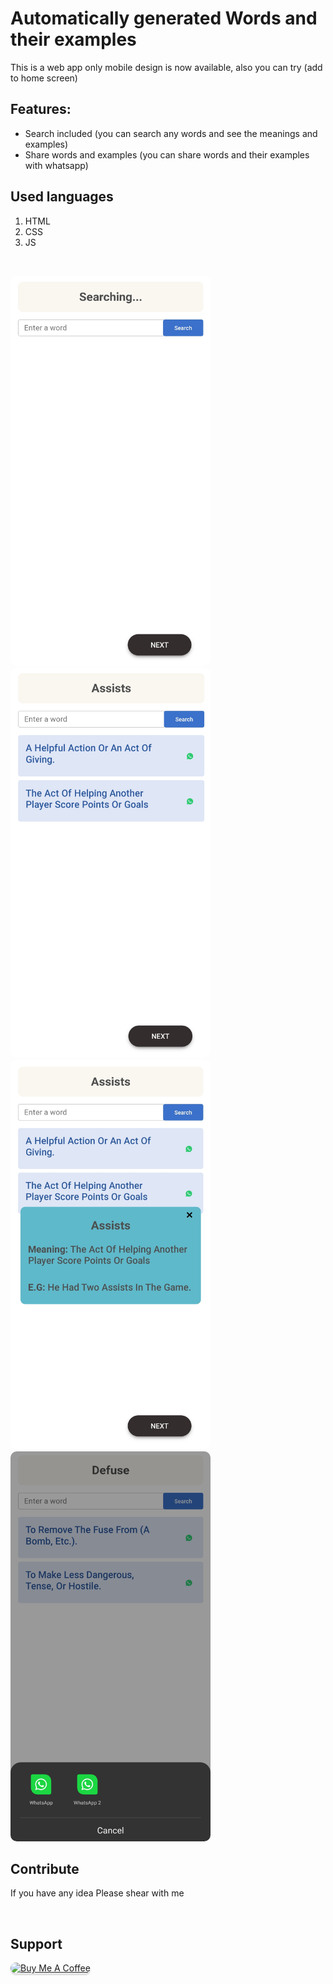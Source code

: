 <style>
img { 
  width: 20rem;
  height: 39rem;
  border-radius: 10px;
}
</style>


# Automatically generated Words and their examples

This is a web app only mobile design is now available, also you can try (add to home screen)

## Features:

* Search included (you can search any words and see the meanings and examples)
* Share words and examples (you can share words and their examples with whatsapp)

## Used languages
 1. HTML
 2. CSS
 3. JS

<br/>


<a><img src="images/image002.jpg" alt="" style="width: 20rem;height: 39rem;border-radius: 10px;"></a> &nbsp;&nbsp;&nbsp;&nbsp;
<img src="images/image005.png" alt="" style="width: 20rem;height: 39rem;border-radius: 10px;"> &nbsp;&nbsp;&nbsp;&nbsp;
<img src="images/image001.jpg" alt="" style="width: 20rem;height: 39rem;border-radius: 10px;"> &nbsp;&nbsp;&nbsp;&nbsp;
<img src="images/image004.jpg" alt="" style="width: 20rem;height: 39rem;border-radius: 10px;"> &nbsp;&nbsp;&nbsp;&nbsp;

## Contribute


If you have any idea Please shear with me

<br/>

## Support

<a href="https://www.buymeacoffee.com/rahulor0070050" target="_blank"><img src="https://www.buymeacoffee.com/assets/img/custom_images/purple_img.png" alt="Buy Me A Coffee" style="height: 41px !important;width: 174px !important;box-shadow: 0px 3px 2px 0px rgba(190, 190, 190, 0.5) !important;-webkit-box-shadow: 0px 3px 2px 0px rgba(190, 190, 190, 0.5) !important;" ></a>